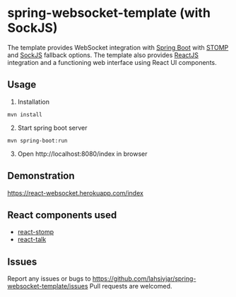 # spring-websocket-template (with SockJS)

The template provides WebSocket integration with [Spring Boot](https://projects.spring.io/spring-boot/) with [STOMP](https://stomp.github.io/) and [SockJS](https://github.com/sockjs) fallback options. The template also provides [ReactJS](https://reactjs.org/) integration and a functioning web interface using React UI components.

## Usage

1. Installation
```
mvn install
```
2. Start spring boot server
```
mvn spring-boot:run
```
3. Open http://localhost:8080/index in browser

## Demonstration

https://react-websocket.herokuapp.com/index

## React components used

* [react-stomp](https://github.com/lahsivjar/react-stomp)
* [react-talk](https://github.com/lahsivjar/react-talk)

## Issues

Report any issues or bugs to https://github.com/lahsivjar/spring-websocket-template/issues Pull requests are welcomed.
